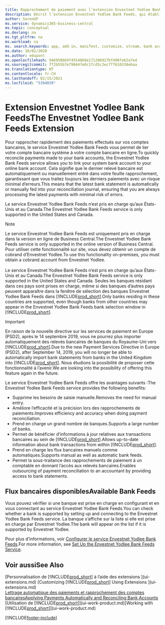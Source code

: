 ```yaml
---
title: Rapprochement de paiement avec l’extension Envestnet Yodlee Bank Feeds
description: Décrit l’extension Envestnet Yodlee Bank Feeds, qui établit des liaisons avec les comptes bancaires afin que vous puissiez rapidement rapprocher les paiements.
author: SorenGP
ms.service: dynamics365-business-central
ms.topic: conceptual
ms.devlang: na
ms.tgt_pltfrm: na
ms.workload: na
ms. search.keywords: app, add-in, manifest, customize, stream, bank account link
ms.date: 10/01/2020
ms.author: edupont
ms.openlocfilehash: 946958669f4554869e171286927bf498fe62a7ed
ms.sourcegitcommit: ff2b55b7e790447e0c1fcd5c2ec7f7610338ebaa
ms.translationtype: HT
ms.contentlocale: fr-CH
ms.lasthandoff: 02/15/2021
ms.locfileid: "5394039"
---
```

# <a name="the-envestnet-yodlee-bank-feeds-extension"></a><span data-ttu-id="22a85-103">Extension Envestnet Yodlee Bank Feeds</span><span class="sxs-lookup"><span data-stu-id="22a85-103">The Envestnet Yodlee Bank Feeds Extension</span></span>

<span data-ttu-id="22a85-104">Pour rapprocher rapidement des paiements effectués sur vos comptes bancaires, le service Envestnet Yodlee Bank Feeds vous permet de lier votre compte bancaire système à votre compte bancaire en ligne.</span><span class="sxs-lookup"><span data-stu-id="22a85-104">To quickly reconcile payments made to your bank accounts, the Envestnet Yodlee Bank Feeds service allows you to link your system bank account to your online bank account.</span></span> <span data-ttu-id="22a85-105">Cela signifie que le dernier relevé bancaire est automatiquement ou manuellement entré dans votre feuille rapprochement, garantissant que vous traitez toujours les derniers paiements avec un risque minimal d’erreurs.</span><span class="sxs-lookup"><span data-stu-id="22a85-105">This means that the latest bank statement is automatically or manually fed into your reconciliation journal, ensuring that you are always processing the latest payments with minimal risk of errors.</span></span>

<span data-ttu-id="22a85-106">Le service Envestnet Yodlee Bank Feeds n’est pris en charge qu’aux États-Unis et au Canada.</span><span class="sxs-lookup"><span data-stu-id="22a85-106">The Envestnet Yodlee Bank Feeds service is only supported in the United States and Canada.</span></span>

> [!NOTE]
> <span data-ttu-id="22a85-107">Le service Envestnet Yodlee Bank Feeds est uniquement pris en charge dans la version en ligne de Business Central.</span><span class="sxs-lookup"><span data-stu-id="22a85-107">The Envestnet Yodlee Bank Feeds service is only supported in the online version of Business Central.</span></span> <span data-ttu-id="22a85-108">Pour utiliser cette fonctionnalité sur site, vous devez obtenir un compte de cobrand d’Envestnet Yodlee.</span><span class="sxs-lookup"><span data-stu-id="22a85-108">To use this functionality on-premises, you must obtain a cobrand account from Envestnet Yodlee.</span></span><br /><br />
> <span data-ttu-id="22a85-109">Le service Envestnet Yodlee Bank Feeds n’est pris en charge qu’aux États-Unis et au Canada.</span><span class="sxs-lookup"><span data-stu-id="22a85-109">The Envestnet Yodlee Bank Feeds service is only supported in the United States and Canada.</span></span>
> <span data-ttu-id="22a85-110">Seules les banques résidant dans ces pays sont prises en charge, même si des banques d’autres pays peuvent apparaître dans la fenêtre de sélection des banques Envestnet Yodlee Bank Feeds dans [!INCLUDE[prod_short](includes/prod_short.md)].</span><span class="sxs-lookup"><span data-stu-id="22a85-110">Only banks residing in these countries are supported, even though banks from other countries may appear in the Envestnet Yodlee Bank Feeds bank selection window in [!INCLUDE[prod_short](includes/prod_short.md)].</span></span>

> [!IMPORTANT]
> <span data-ttu-id="22a85-111">En raison de la nouvelle directive sur les services de paiement en Europe (PSD2), après le 14 septembre 2019, vous ne pourrez plus importer automatiquement des relevés bancaires de banques du Royaume-Uni vers [!INCLUDE[prod_short](includes/prod_short.md)].</span><span class="sxs-lookup"><span data-stu-id="22a85-111">Due to the new Payment Services Directive in Europe (PSD2), after September 14, 2019, you will no longer be able to automatically import bank statements from banks in the United Kingdom into [!INCLUDE[prod_short](includes/prod_short.md)].</span></span> <span data-ttu-id="22a85-112">Nous étudions la possibilité de proposer cette fonctionnalité à l’avenir.</span><span class="sxs-lookup"><span data-stu-id="22a85-112">We are looking into the possibility of offering this feature again in the future.</span></span>

<span data-ttu-id="22a85-113">Le service Envestnet Yodlee Bank Feeds offre les avantages suivants :</span><span class="sxs-lookup"><span data-stu-id="22a85-113">The Envestnet Yodlee Bank Feeds service provides the following benefits:</span></span>

* <span data-ttu-id="22a85-114">Supprime les besoins de saisie manuelle.</span><span class="sxs-lookup"><span data-stu-id="22a85-114">Removes the need for manual entry.</span></span>
* <span data-ttu-id="22a85-115">Améliore l’efficacité et la précision lors des rapprochements de paiements.</span><span class="sxs-lookup"><span data-stu-id="22a85-115">Improves efficiency and accuracy when doing payment reconciliation.</span></span>
* <span data-ttu-id="22a85-116">Prend en charge un grand nombre de banques.</span><span class="sxs-lookup"><span data-stu-id="22a85-116">Supports a large number of banks.</span></span>
* <span data-ttu-id="22a85-117">Permet de bénéficier d’informations à jour relatives aux transactions bancaires au sein de [!INCLUDE[prod_short](includes/prod_short.md)].</span><span class="sxs-lookup"><span data-stu-id="22a85-117">Allows up-to-date information about bank transactions from within [!INCLUDE[prod_short](includes/prod_short.md)].</span></span>
* <span data-ttu-id="22a85-118">Prend en charge les flux bancaires manuels comme automatiques.</span><span class="sxs-lookup"><span data-stu-id="22a85-118">Supports manual as well as automatic bank feeds.</span></span>
* <span data-ttu-id="22a85-119">Permet la sous-traitance des rapprochements de paiement à un comptable en donnant l’accès aux relevés bancaires.</span><span class="sxs-lookup"><span data-stu-id="22a85-119">Enables outsourcing of payment reconciliation to an accountant by providing access to bank statements.</span></span>

## <a name="available-bank-feeds"></a><span data-ttu-id="22a85-120">Flux bancaires disponibles</span><span class="sxs-lookup"><span data-stu-id="22a85-120">Available Bank Feeds</span></span>
<span data-ttu-id="22a85-121">Vous pouvez vérifier si une banque est prise en charge en configurant et en vous connectant au service Envestnet Yodlee Bank Feeds.</span><span class="sxs-lookup"><span data-stu-id="22a85-121">You can check whether a bank is supported by setting up and connecting to the Envestnet Yodlee Bank Feeds service.</span></span> <span data-ttu-id="22a85-122">La banque s’affiche sur la liste si elle est prise en charge par Envestnet Yodlee.</span><span class="sxs-lookup"><span data-stu-id="22a85-122">The bank will appear on the list if it is supported by Envestnet Yodlee.</span></span>

<span data-ttu-id="22a85-123">Pour plus d’informations, voir [Configurer le service Envestnet Yodlee Bank Feeds](bank-how-setup-bank-statement-service.md).</span><span class="sxs-lookup"><span data-stu-id="22a85-123">For more information, see [Set Up the Envestnet Yodlee Bank Feeds Service](bank-how-setup-bank-statement-service.md).</span></span>

## <a name="see-also"></a><span data-ttu-id="22a85-124">Voir aussi</span><span class="sxs-lookup"><span data-stu-id="22a85-124">See Also</span></span>
<span data-ttu-id="22a85-125">[Personnalisation de [!INCLUDE[prod_short](includes/prod_short.md)] à l’aide des extensions ](ui-extensions.md)  </span><span class="sxs-lookup"><span data-stu-id="22a85-125">[Customizing [!INCLUDE[prod_short](includes/prod_short.md)] Using Extensions ](ui-extensions.md)  </span></span>  
[<span data-ttu-id="22a85-126">Lettrage automatique des paiements et rapprochement des comptes bancaires</span><span class="sxs-lookup"><span data-stu-id="22a85-126">Applying Payments Automatically and Reconciling Bank Accounts</span></span>](receivables-apply-payments-auto-reconcile-bank-accounts.md)  
<span data-ttu-id="22a85-127">[Utilisation de [!INCLUDE[prod_short](includes/prod_short.md)]](ui-work-product.md)</span><span class="sxs-lookup"><span data-stu-id="22a85-127">[Working with [!INCLUDE[prod_short](includes/prod_short.md)]](ui-work-product.md)</span></span>


[!INCLUDE[footer-include](includes/footer-banner.md)]